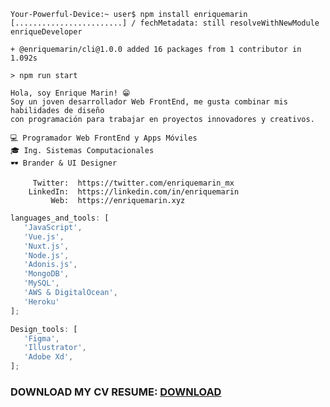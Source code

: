 ```shell
Your-Powerful-Device:~ user$ npm install enriquemarin
[........................] / fechMetadata: still resolveWithNewModule enriqueDeveloper

+ @enriquemarin/cli@1.0.0 added 16 packages from 1 contributor in 1.092s

> npm run start

Hola, soy Enrique Marin! 😁
Soy un joven desarrollador Web FrontEnd, me gusta combinar mis habilidades de diseño
con programación para trabajar en proyectos innovadores y creativos.

💻 Programador Web FrontEnd y Apps Móviles
🎓 Ing. Sistemas Computacionales
🕶 Brander & UI Designer

     Twitter:  https://twitter.com/enriquemarin_mx
    LinkedIn:  https://linkedin.com/in/enriquemarin
         Web:  https://enriquemarin.xyz
```

```javascript
languages_and_tools: [
   'JavaScript',
   'Vue.js',
   'Nuxt.js',
   'Node.js',
   'Adonis.js',
   'MongoDB',
   'MySQL',
   'AWS & DigitalOcean',
   'Heroku'
];
```

```javascript
Design_tools: [
   'Figma',
   'Illustrator',
   'Adobe Xd',
];
```
### DOWNLOAD MY CV RESUME: [DOWNLOAD](https://github.com/enrique159/cvresumen/blob/main/resumen_enriquemarin.pdf)
